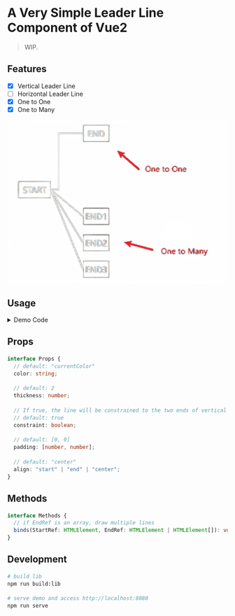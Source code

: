 # A Very Simple Leader Line Component of Vue2

> WIP.

## Features

- [x] Vertical Leader Line
- [ ] Horizontal Leader Line
- [x] One to One
- [x] One to Many

![preview_0](./public/leader-line-preview_0.png)

## Usage

<details>
<summary>Demo Code</summary>

```html
<template>
  <div id="app">
    <div class="end" ref="end">END</div>

    <div class="start" ref="start">START</div>

    <div class="end" ref="end2">END1</div>
    <div class="end" ref="end3">END2</div>
    <div class="end" ref="end4">END3</div>

    <leader-line constraint align="start" :padding="[16]" ref="z" />

    <leader-line :constraint="false" ref="z1" />
  </div>
</template>

<script>
  import LeaderLine from "./";

  export default {
    name: "App",
    components: {
      LeaderLine,
    },
    mounted() {
      // one to one
      this.$refs.z.binds(this.$refs.start, this.$refs.end);

      // one to many
      this.$refs.z1.binds(this.$refs.start, [
        this.$refs.end2,
        this.$refs.end3,
        this.$refs.end4,
      ]);
    },
  };
</script>

<style>
  .start,
  .end {
    border: 1px solid #000;
    height: 2em;
    justify-content: center;
    align-items: center;
    display: flex;
  }
  .start {
    width: 4em;
    margin-top: 80px;
    margin-left: 30px;
  }
  .end {
    width: 3.2em;
    margin-top: 20px;
    margin-left: 160px;
  }
</style>
```

</details>

## Props

```ts
interface Props {
  // default: "currentColor"
  color: string;

  // default: 2
  thickness: number;

  // If true, the line will be constrained to the two ends of vertical line.
  // default: true
  constraint: boolean;

  // default: [0, 0]
  padding: [number, number];

  // default: "center"
  align: "start" | "end" | "center";
}
```

## Methods

```ts
interface Methods {
  // if EndRef is an array, draw multiple lines
  binds(StartRef: HTMLElement, EndRef: HTMLElement | HTMLElement[]): void;
}
```

## Development

```sh
# build lib
npm run build:lib

# serve demo and access http://localhost:8080
npm run serve
```
